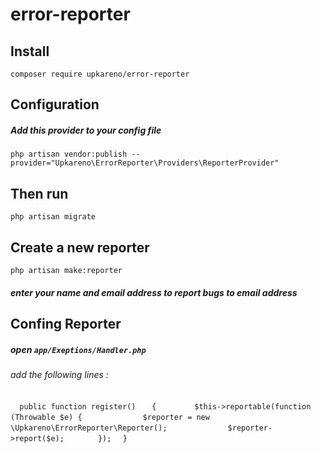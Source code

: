 # error-reporter


## Install

 
``` composer require upkareno/error-reporter ```



## Configuration
##### Add this provider to your config file

```php artisan vendor:publish --provider="Upkareno\ErrorReporter\Providers\ReporterProvider" ```



## Then run
``` php artisan migrate ```

## Create a new reporter  

```php artisan make:reporter ```

##### enter your name and email address to report bugs to email address


## Confing Reporter 
##### open ``` app/Exeptions/Handler.php ```
###### add  the following lines : 
```   public function register() ```
```    {  ```
```        $this->reportable(function (Throwable $e) { ```
```              $reporter = new \Upkareno\ErrorReporter\Reporter(); ```
```              $reporter->report($e); ```
```        }); ```
```   } ```

